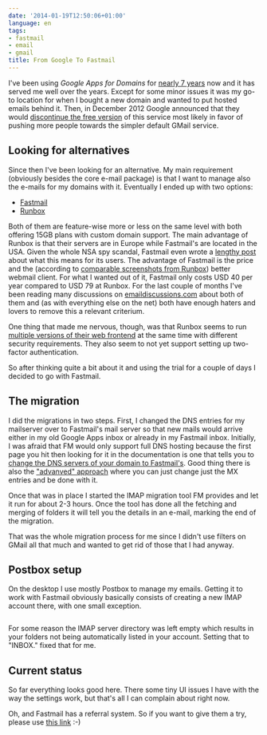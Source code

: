 ```yaml
---
date: '2014-01-19T12:50:06+01:00'
language: en
tags:
- fastmail
- email
- gmail
title: From Google To Fastmail
---
```


I've been using *Google Apps for Domains* for [nearly 7 years][2] now and it has served me well over the years. Except for some minor issues it was my go-to location for when I bought a new domain and wanted to put hosted emails behind it. Then, in December 2012 Google announced that they would [discontinue the free version][1] of this service most likely in favor of pushing more people towards the simpler default GMail service.

## Looking for alternatives

Since then I've been looking for an alternative. My main requirement (obviously besides the core e-mail package) is that I want to manage also the e-mails for my domains with it. Eventually I ended up with two options:

* [Fastmail][6]
* [Runbox][7]

Both of them are feature-wise more or less on the same level with both offering 15GB plans with custom domain support. The main advantage of Runbox is that their servers are in Europe while Fastmail's are located in the USA. Given the whole NSA spy scandal, Fastmail even wrote a [lengthy post][3] about what this means for its users. The advantage of Fastmail is the price and the (according to [comparable screenshots from Runbox][8]) better webmail client. For what I wanted out of it, Fastmail only costs USD 40 per year compared to USD 79 at Runbox. For the last couple of months I've been reading many discussions on [emaildiscussions.com][9] about both of them and (as with everything else on the net) both have enough haters and lovers to remove this a relevant criterium.

One thing that made me nervous, though, was that Runbox seems to run [multiple versions of their web frontend][10] at the same time with different security requirements. They also seem to not yet support setting up two-factor authentication.

So after thinking quite a bit about it and using the trial for a couple of days I decided to go with Fastmail.


## The migration

I did the migrations in two steps. First, I changed the DNS entries for my mailserver over to Fastmail's mail server so that new mails would arrive either in my old Google Apps inbox or already in my Fastmail inbox. Initially, I was afraid that FM would only support full DNS hosting because the first page you hit then looking for it in the documentation is one that tells you to [change the DNS servers of your domain to Fastmail's][4]. Good thing there is also the ["advanved" approach][5] where you can just change just the MX entries and be done with it.

Once that was in place I started the IMAP migration tool FM provides and let it run for about 2-3 hours. Once the tool has done all the fetching and merging of folders it will tell you the details in an e-mail, marking the end of the migration.

That was the whole migration process for me since I didn't use filters on GMail all that much and wanted to get rid of those that I had anyway.

## Postbox setup

On the desktop I use mostly Postbox to manage my emails. Getting it to work with Fastmail obviously basically consists of creating a new IMAP account there, with one small exception.

<figure><img src="/media/2014/postbox-advanced-settings.png" alt=""></figure>

For some reason the IMAP server directory was left empty which results in your folders not being automatically listed in your account. Setting that to "INBOX." fixed that for me.


## Current status

So far everything looks good here. There some tiny UI issues I have with the way the settings work, but that's all I can complain about right now.

Oh, and Fastmail has a referral system. So if you want to give them a try, please use [this link][11] :-)


[1]: http://googleenterprise.blogspot.co.at/2012/12/changes-to-google-apps-for-businesses.html
[2]: http://zerokspot.com/weblog/2007/12/08/google-apps-for-your-domain/
[3]: http://blog.fastmail.fm/2013/10/07/fastmails-servers-are-in-the-us-what-this-means-for-you/
[4]: https://www.fastmail.fm/help/quick_tours_setting_up_domain.html
[5]: https://www.fastmail.fm/help/domain_management_setup.html
[6]: https://fastmail.fm/
[7]: https://runbox.com/
[8]: https://runbox.com/features/email-services/preview/
[9]: http://www.emaildiscussions.com/
[10]: http://www.emaildiscussions.com/showthread.php?t=67296
[11]: http://www.fastmail.fm/?STKI=11979233
